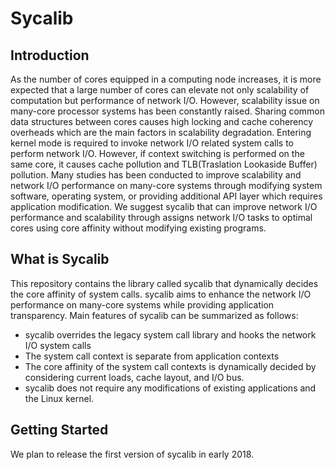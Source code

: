 # Sycalib
## Introduction
 As the number of cores equipped in a computing node increases, it is more expected that a large number of cores can elevate not only scalability of computation but performance of network I/O. However, scalability issue on many-core processor systems has been constantly raised. Sharing common data structures between cores causes high locking and cache coherency overheads which are the main factors in scalability degradation. Entering kernel mode is required to invoke network I/O related system calls to perform network I/O. However, if context switching is performed on the same core, it causes cache pollution and TLB(Traslation Lookaside Buffer) pollution. Many studies has been conducted to improve scalability and network I/O performance on many-core systems through modifying system software, operating system, or providing additional API layer which requires application modification. We suggest sycalib that can improve network I/O performance and scalability through assigns network I/O tasks to optimal cores using core affinity without modifying existing programs.

## What is Sycalib 
This repository contains the library called sycalib that dynamically decides the core affinity of system calls. sycalib aims to enhance the network I/O performance on many-core systems while providing application transparency. Main features of sycalib can be summarized as follows:

- sycalib overrides the legacy system call library and hooks the network I/O system calls
- The system call context is separate from application contexts
- The core affinity of the system call contexts is dynamically decided by considering current loads, cache layout, and I/O bus.
- sycalib does not require any modifications of existing applications and the Linux kernel.

## Getting Started
We plan to release the first version of sycalib in early 2018.
